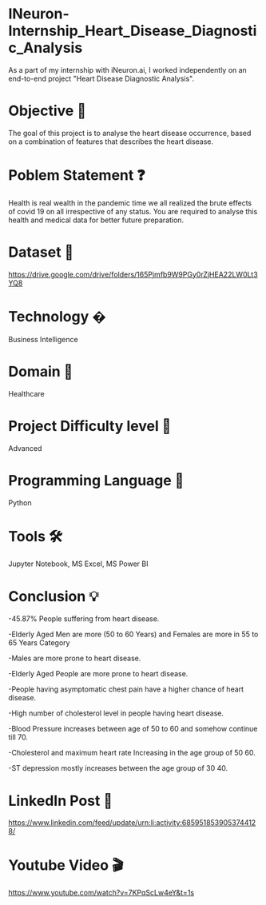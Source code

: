 # INeuron-Internship_Heart_Disease_Diagnostic_Analysis
As a part of my internship with iNeuron.ai, I worked independently on an end-to-end project "Heart Disease Diagnostic Analysis".
# Objective 🎯
The goal of this project is to analyse the heart disease occurrence, based on a combination of features that describes the heart disease.

# Poblem Statement ❓
Health is real wealth in the pandemic time we all realized the brute effects of covid 19 on all irrespective of any status. You are required to analyse this health and medical data for better future preparation.

# Dataset 📀
https://drive.google.com/drive/folders/165Pjmfb9W9PGy0rZjHEA22LW0Lt3YQ8

# Technology �
Business Intelligence

# Domain 🏥
Healthcare

# Project Difficulty level 🥇
Advanced

# Programming Language 🐍
Python

# Tools 🛠
Jupyter Notebook, MS Excel, MS Power BI

# Conclusion 💡
-45.87% People suffering from heart disease.

-Elderly Aged Men are more (50 to 60 Years) and Females are more in 55 to 65 Years Category

-Males are more prone to heart disease.

-Elderly Aged People are more prone to heart disease.

-People having asymptomatic chest pain have a higher chance of heart disease.

-High number of cholesterol level in people having heart disease.

-Blood Pressure increases between age of 50 to 60 and somehow continue till 70.

-Cholesterol and maximum heart rate Increasing in the age group of 50 60.

-ST depression mostly increases between the age group of 30 40.

# LinkedIn Post 📲
https://www.linkedin.com/feed/update/urn:li:activity:6859518539053744128/

# Youtube Video 🎬
https://www.youtube.com/watch?v=7KPqScLw4eY&t=1s
